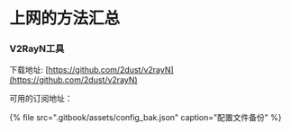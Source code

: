 # 上网的方法汇总

### V2RayN工具

下载地址: [https://github.com/2dust/v2rayN](https://github.com/2dust/v2rayN)

可用的订阅地址：

{% file src=".gitbook/assets/config\_bak.json" caption="配置文件备份" %}







